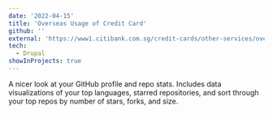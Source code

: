 ```yaml
---
date: '2022-04-15'
title: 'Overseas Usage of Credit Card'
github: ''
external: 'https://www1.citibank.com.sg/credit-cards/other-services/overseas-usage?tab=overseas-usage'
tech:
  - Drupal
showInProjects: true
---
```


A nicer look at your GitHub profile and repo stats. Includes data visualizations of your top languages, starred repositories, and sort through your top repos by number of stars, forks, and size.
